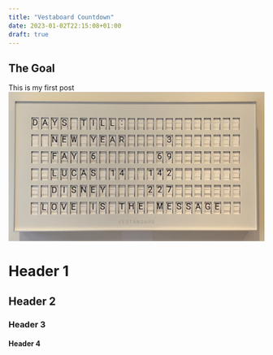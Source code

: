 ```yaml
---
title: "Vestaboard Countdown"
date: 2023-01-02T22:15:08+01:00
draft: true
---
```


## The Goal
This is my first post
![Our Vestaboard](featured_vestaboard.jpg)

# Header 1

## Header 2

### Header 3

#### Header 4

